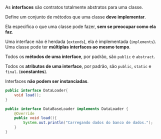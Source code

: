 As **interfaces** são contratos totalmente abstratos para uma classe.

Define um conjunto de métodos que uma classe **deve implementar**.

Ela especifica o que uma classe pode fazer, **sem se preocupar como ela faz**.

Uma interface não é herdada (`extends`), ela é implementada (`implements`). Uma classe pode ter **múltiplas interfaces ao mesmo tempo**.

Todos os **métodos de uma interface**, por padrão, são `public` e `abstract`.

Todos os **atributos de uma interface**, por padrão, são `public`, `static` e `final`. (**constantes**).

Interfaces **não podem ser instanciadas**.

```Java
public interface DataLoader{
	void load();
}

public interface DataBaseLoader implements DataLoader {
	@Override
	public void load(){
		System.out.println("Carregando dados do banco de dados.");	
	}
}

```
